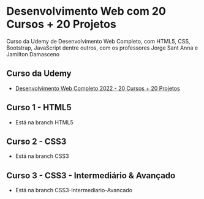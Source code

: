 # Desenvolvimento Web com 20 Cursos + 20 Projetos
Curso da Udemy de Desenvolvimento Web Completo, com HTML5, CSS, Bootstrap, JavaScript dentre outros, com os professores Jorge Sant Anna e Jamilton Damasceno


## Curso da Udemy
*  [Desenvolvimento Web Completo 2022 - 20 Cursos + 20 Projetos](https://www.udemy.com/course/web-completo/)

## Curso 1 - HTML5
* Está na branch HTML5

## Curso 2 - CSS3
* Está na branch CSS3

## Curso 3 - CSS3 - Intermediário & Avançado
* Está na branch CSS3-Intermediario-Avancado